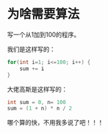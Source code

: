 # 为啥需要算法

写一个从1加到100的程序。

我们是这样写的：

```java
for(int i=1; i<=100; i++) {
    sum += i
}
```

大佬高斯是这样写的：

```java
int sum = 0, n= 100
sum = (1 + n) * n / 2
```

哪个算的快，不用我多说了吧！！！


